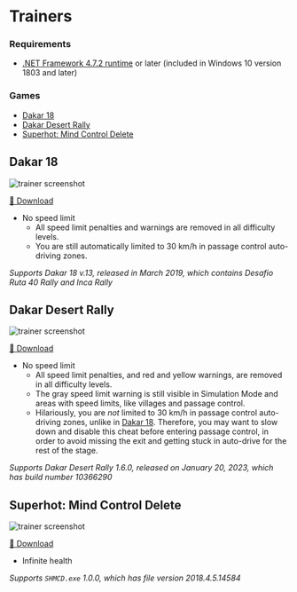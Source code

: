 Trainers
===

<a id="requirements"></a>
### Requirements
- [.NET Framework 4.7.2 runtime](https://dotnet.microsoft.com/download/dotnet-framework) or later (included in Windows 10 version 1803 and later)

### Games
<!-- MarkdownTOC autolink="true" bracket="round" autoanchor="true" levels="1,2" style="unordered" -->

- [Dakar 18](#dakar-18)
- [Dakar Desert Rally](#dakar-desert-rally)
- [Superhot: Mind Control Delete](#superhot-mind-control-delete)

<!-- /MarkdownTOC -->


<a id="dakar-18"></a>
## Dakar 18

![trainer screenshot](https://i.imgur.com/ZMcCTAs.png)

[💾 Download](https://github.com/Aldaviva/Trainers/releases/download/1.0.3/Dakar18Trainer.exe)

- No speed limit
    - All speed limit penalties and warnings are removed in all difficulty levels.
    - You are still automatically limited to 30 km/h in passage control auto-driving zones.

*Supports Dakar 18 v.13, released in March 2019, which contains Desafio Ruta 40 Rally and Inca Rally*

<a id="dakar-desert-rally"></a>
## Dakar Desert Rally

![trainer screenshot](https://i.imgur.com/lBuDQzp.png)

[💾 Download](https://github.com/Aldaviva/Trainers/releases/download/1.0.3/DakarDesertRallyTrainer.exe)

- No speed limit
    - All speed limit penalties, and red and yellow warnings, are removed in all difficulty levels.
    - The gray speed limit warning is still visible in Simulation Mode and areas with speed limits, like villages and passage control.
    - Hilariously, you are *not* limited to 30 km/h in passage control auto-driving zones, unlike in [Dakar 18](#dakar-18). Therefore, you may want to slow down and disable this cheat before entering passage control, in order to avoid missing the exit and getting stuck in auto-drive for the rest of the stage.

*Supports Dakar Desert Rally 1.6.0, released on January 20, 2023, which has build number 10366290*

<a id="superhot-mind-control-delete"></a>
## Superhot: Mind Control Delete

![trainer screenshot](https://i.imgur.com/yH0Msy6.png)

[💾 Download](https://github.com/Aldaviva/Trainers/releases/download/1.0.3/SuperhotMindControlDeleteTrainer.exe)

- Infinite health

*Supports `SHMCD.exe` 1.0.0, which has file version 2018.4.5.14584*
